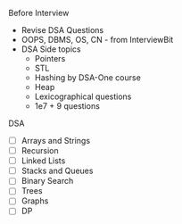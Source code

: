 Before Interview
- Revise DSA Questions
- OOPS, DBMS, OS, CN - from InterviewBit
- DSA Side topics
    - Pointers
    - STL
    - Hashing by DSA-One course
    - Heap
    - Lexicographical questions
    - 1e7 + 9 questions

DSA
- [ ] Arrays and Strings
- [ ] Recursion
- [ ] Linked Lists
- [ ] Stacks and Queues
- [ ] Binary Search 
- [ ] Trees
- [ ] Graphs
- [ ] DP
